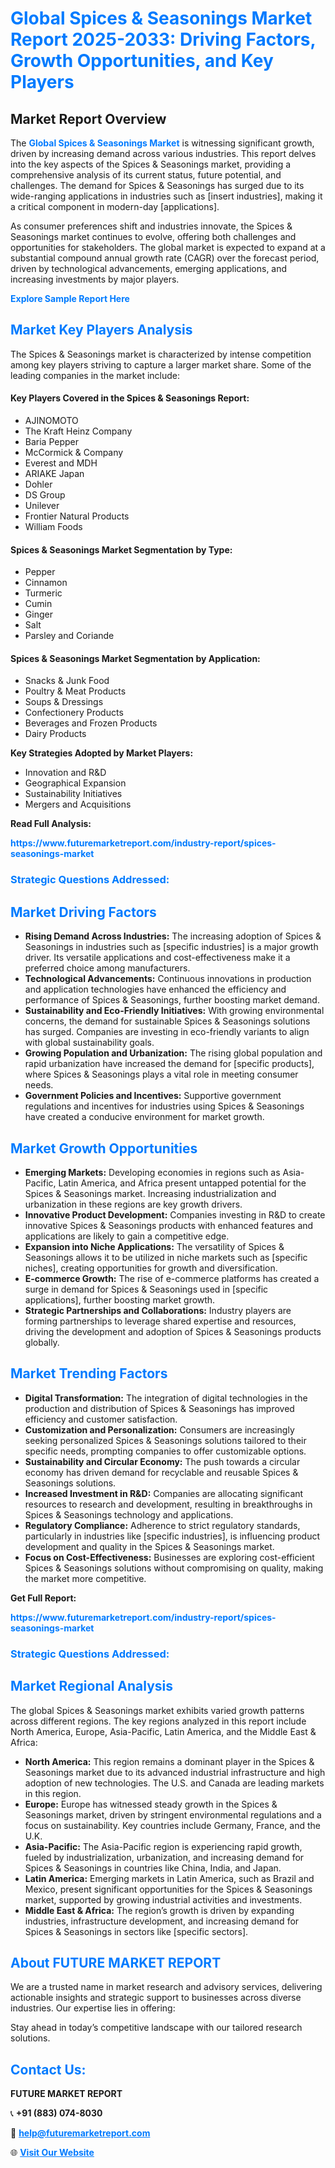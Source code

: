 <h1 style="color: #007BFF;">Global Spices & Seasonings Market Report 2025-2033: Driving Factors, Growth Opportunities, and Key Players</h1>

<section id="overview">
<h2>Market Report Overview</h2>
<p>The <a href="https://www.futuremarketreport.com/industry-report/spices-seasonings-market" style="color: #007BFF; text-decoration: none;"><strong>Global Spices & Seasonings Market</strong></a> is witnessing significant growth, driven by increasing demand across various industries. This report delves into the key aspects of the Spices & Seasonings market, providing a comprehensive analysis of its current status, future potential, and challenges. The demand for Spices & Seasonings has surged due to its wide-ranging applications in industries such as [insert industries], making it a critical component in modern-day [applications].</p>
<p>As consumer preferences shift and industries innovate, the Spices & Seasonings market continues to evolve, offering both challenges and opportunities for stakeholders. The global market is expected to expand at a substantial compound annual growth rate (CAGR) over the forecast period, driven by technological advancements, emerging applications, and increasing investments by major players.</p>
</section>

<section id="overview">
<p><a href="https://www.futuremarketreport.com/request-sample/reportId=88968" style="color: #007BFF; text-decoration: none;"><strong>Explore Sample Report Here</strong></a></p>
</section>

<section id="key-players">
<h2 style="color: #007BFF;">Market Key Players Analysis</h2>
<p>The Spices & Seasonings market is characterized by intense competition among key players striving to capture a larger market share. Some of the leading companies in the market include:</p>
<h4>Key Players Covered in the Spices & Seasonings Report:</h4>
<ul><li>AJINOMOTO</li><li>The Kraft Heinz Company</li><li>Baria Pepper</li><li>McCormick &amp; Company</li><li>Everest and MDH</li><li>ARIAKE Japan</li><li>Dohler</li><li>DS Group</li><li>Unilever</li><li>Frontier Natural Products</li><li>William Foods</li></ul>
<h4>Spices & Seasonings Market Segmentation by Type:</h4>
<ul><li>Pepper</li><li>Cinnamon</li><li>Turmeric</li><li>Cumin</li><li>Ginger</li><li>Salt</li><li>Parsley and Coriande</li></ul>

<h4>Spices & Seasonings Market Segmentation by Application:</h4>
<ul><li>Snacks &amp; Junk Food</li><li>Poultry &amp; Meat Products</li><li>Soups &amp; Dressings</li><li>Confectionery Products</li><li>Beverages and Frozen Products</li><li>Dairy Products</li></ul>
<p><strong>Key Strategies Adopted by Market Players:</strong></p>
<ul>
<li>Innovation and R&D</li>
<li>Geographical Expansion</li>
<li>Sustainability Initiatives</li>
<li>Mergers and Acquisitions</li>
</ul>
</section>

<section>
<p><strong>Read Full Analysis: </strong></p><a href="https://www.futuremarketreport.com/industry-report/spices-seasonings-market" style="color: #007BFF; text-decoration: none;"><strong>https://www.futuremarketreport.com/industry-report/spices-seasonings-market</strong></a>
<h3 style="color: #007BFF;">Strategic Questions Addressed:</h3>
</section>

<section id="driving-factors">
<h2 style="color: #007BFF;">Market Driving Factors</h2>
<ul>
<li><strong>Rising Demand Across Industries:</strong> The increasing adoption of Spices & Seasonings in industries such as [specific industries] is a major growth driver. Its versatile applications and cost-effectiveness make it a preferred choice among manufacturers.</li>
<li><strong>Technological Advancements:</strong> Continuous innovations in production and application technologies have enhanced the efficiency and performance of Spices & Seasonings, further boosting market demand.</li>
<li><strong>Sustainability and Eco-Friendly Initiatives:</strong> With growing environmental concerns, the demand for sustainable Spices & Seasonings solutions has surged. Companies are investing in eco-friendly variants to align with global sustainability goals.</li>
<li><strong>Growing Population and Urbanization:</strong> The rising global population and rapid urbanization have increased the demand for [specific products], where Spices & Seasonings plays a vital role in meeting consumer needs.</li>
<li><strong>Government Policies and Incentives:</strong> Supportive government regulations and incentives for industries using Spices & Seasonings have created a conducive environment for market growth.</li>
</ul>
</section>

<section id="growth-opportunities">
<h2 style="color: #007BFF;">Market Growth Opportunities</h2>
<ul>
<li><strong>Emerging Markets:</strong> Developing economies in regions such as Asia-Pacific, Latin America, and Africa present untapped potential for the Spices & Seasonings market. Increasing industrialization and urbanization in these regions are key growth drivers.</li>
<li><strong>Innovative Product Development:</strong> Companies investing in R&D to create innovative Spices & Seasonings products with enhanced features and applications are likely to gain a competitive edge.</li>
<li><strong>Expansion into Niche Applications:</strong> The versatility of Spices & Seasonings allows it to be utilized in niche markets such as [specific niches], creating opportunities for growth and diversification.</li>
<li><strong>E-commerce Growth:</strong> The rise of e-commerce platforms has created a surge in demand for Spices & Seasonings used in [specific applications], further boosting market growth.</li>
<li><strong>Strategic Partnerships and Collaborations:</strong> Industry players are forming partnerships to leverage shared expertise and resources, driving the development and adoption of Spices & Seasonings products globally.</li>
</ul>
</section>

<section id="trending-factors">
<h2 style="color: #007BFF;">Market Trending Factors</h2>
<ul>
<li><strong>Digital Transformation:</strong> The integration of digital technologies in the production and distribution of Spices & Seasonings has improved efficiency and customer satisfaction.</li>
<li><strong>Customization and Personalization:</strong> Consumers are increasingly seeking personalized Spices & Seasonings solutions tailored to their specific needs, prompting companies to offer customizable options.</li>
<li><strong>Sustainability and Circular Economy:</strong> The push towards a circular economy has driven demand for recyclable and reusable Spices & Seasonings solutions.</li>
<li><strong>Increased Investment in R&D:</strong> Companies are allocating significant resources to research and development, resulting in breakthroughs in Spices & Seasonings technology and applications.</li>
<li><strong>Regulatory Compliance:</strong> Adherence to strict regulatory standards, particularly in industries like [specific industries], is influencing product development and quality in the Spices & Seasonings market.</li>
<li><strong>Focus on Cost-Effectiveness:</strong> Businesses are exploring cost-efficient Spices & Seasonings solutions without compromising on quality, making the market more competitive.</li>
</ul>
</section>

<section>
<p><strong>Get Full Report: </strong></p><a href="https://www.futuremarketreport.com/industry-report/spices-seasonings-market" style="color: #007BFF; text-decoration: none;"><strong>https://www.futuremarketreport.com/industry-report/spices-seasonings-market</strong></a>
<h3 style="color: #007BFF;">Strategic Questions Addressed:</h3>
</section>


<section id="regional-analysis">
<h2 style="color: #007BFF;">Market Regional Analysis</h2>
<p>The global Spices & Seasonings market exhibits varied growth patterns across different regions. The key regions analyzed in this report include North America, Europe, Asia-Pacific, Latin America, and the Middle East & Africa:</p>
<ul>
<li><strong>North America:</strong> This region remains a dominant player in the Spices & Seasonings market due to its advanced industrial infrastructure and high adoption of new technologies. The U.S. and Canada are leading markets in this region.</li>
<li><strong>Europe:</strong> Europe has witnessed steady growth in the Spices & Seasonings market, driven by stringent environmental regulations and a focus on sustainability. Key countries include Germany, France, and the U.K.</li>
<li><strong>Asia-Pacific:</strong> The Asia-Pacific region is experiencing rapid growth, fueled by industrialization, urbanization, and increasing demand for Spices & Seasonings in countries like China, India, and Japan.</li>
<li><strong>Latin America:</strong> Emerging markets in Latin America, such as Brazil and Mexico, present significant opportunities for the Spices & Seasonings market, supported by growing industrial activities and investments.</li>
<li><strong>Middle East & Africa:</strong> The region’s growth is driven by expanding industries, infrastructure development, and increasing demand for Spices & Seasonings in sectors like [specific sectors].</li>
</ul>
</section>

<footer>
<h2 style="color: #007BFF;">About FUTURE MARKET REPORT</h2>
<p>We are a trusted name in market research and advisory services, delivering actionable insights and strategic support to businesses across diverse industries. Our expertise lies in offering:</p>

<p>Stay ahead in today’s competitive landscape with our tailored research solutions.</p>

<h2 style="color: #007BFF;">Contact Us:</h2>
<p><strong>FUTURE MARKET REPORT</strong></p>
<p>📞 <strong>+91 (883) 074-8030</strong></p>
<p>📧 <strong><a href="mailto:help@futuremarketreport.com" style="color: #007BFF;">help@futuremarketreport.com</a></strong></p>
<p>🌐 <strong><a href="https://www.futuremarketreport.com/" style="color: #007BFF;">Visit Our Website</a></strong></p>
</footer>